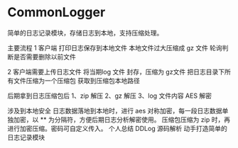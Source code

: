 # CommonLogger
简单的日志记录模块，存储日志到本地，支持压缩处理。

主要流程
1 客户端 打印日志保存到本地文件
本地文件过大压缩成 gz 文件
轮询判断是否需要删除以前文件

2 客户端需要上传日志文件
将当期log 文件 封存，压缩为 gz文件
把日志目录下所有文件压缩为一个压缩包
获取到压缩包本地路径

后期拿到日志压缩包后
1、zip 解压
2、gz 解压
3、log 文件内容 AES 解密

涉及到本地安全
日志数据落地到本地时，进行 aes 对称加密，每一段日志数据单独加密，以 ** 为分隔符，方便后期日志分析解密使用。
压缩包压缩为 zip 时，再进行加密压缩。密码可自定义传入。
个人总结
DDLog 源码解析
动手打造简单的日志记录模块
